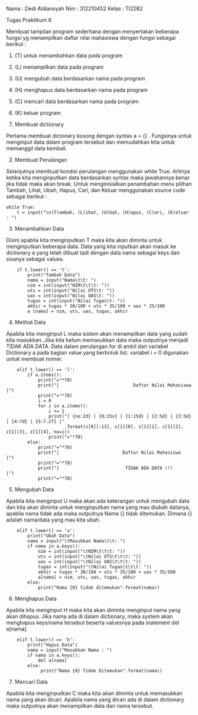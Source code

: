 Nama      : Dedi Aldiansyah
Nim       : 312210452
Kelas     : TI22B2

Tugas Praktikum 6

Membuat tampilan program sederhana dengan menyertakan beberapa fungsi yg menampilkan daftar nilai mahasiswa dengan fungsi sebagai berikut :

1. (T) untuk menambahkan data pada program
2. (L) menampilkan data pada program
3. (U) mengubah data berdasarkan nama pada program 
4. (H) menghapus data berdasarkan nama pada program
5. (C) mencari data berdasarkan nama pada program
6. (K) keluar program


1. Membuat dictionary

  Pertama membuat dictonary kosong dengan syntax a = {} . Fungsinya untuk menginput data dalam program tersebut dan memudahkan kita untuk memanggil data kembali.
  
2. Membuat Perulangan

Selanjutnya membuat kondisi perulangan menggunakan while True. Artinya ketika kita menginputkan data berdasarkan syntax maka jawabannya benar jika tidak maka akan break. Untuk menginisialkan penambahan menu pilihan Tambah, Lihat, Ubah, Hapus, Cari, dan Keluar menggunakan source code sebagai berikut :

```
while True:
    t = input("\n(T)ambah, (L)ihat, (U)bah, (H)apus, (C)ari, (K)eluar : ")
```

3. Menambahkan Data

Disini apabila kita menginputkan T maka kita akan diminta untuk menginputkan beberapa data. Data yang kita inputkan akan masuk ke dictionary a yang telah dibuat tadi dengan data nama sebagai keys dan sisanya sebagai values.

```
    if t.lower() == 't':
        print("Tambah Data")
        nama = input("Nama\t\t: ")
        nim = int(input("NIM\t\t\t: "))
        uts = int(input("Nilai UTS\t: "))
        uas = int(input("Nilai UAS\t: "))
        tugas = int(input("Nilai Tugas\t: "))
        akhir = tugas * 30/100 + uts * 35/100 + uas * 35/100
        a [nama] = nim, uts, uas, tugas, akhir
```

4. Melihat Data

Apabila kita menginput L maka sistem akan menampilkan data yang sudah kita masukkan. Jika kita belum memasukkan data maka outputnya menjadi TIDAK ADA DATA.
Data dalam perulangan for di ambil dari variabel Dictionary a pada bagian value yang berbntuk list. variabel i = 0 digunakan untuk membuat nomer.

```
    elif t.lower() == 'l':
        if a.items():
            print("="*78)
            print("|                            Daftar Nilai Mahasiswa                          |")
            print("="*78)
            i = 0
            for z in a.items():
                i += 1
                print("| {no:2d} | {0:15s} | {1:15d} | {2:5d} | {3:5d} | {4:7d} | {5:7.2f} |"
                      .format(z[0][:13], z[1][0], z[1][1], z[1][2], z[1][3], z[1][4], no=i))
                print("="*78)
        else:
            print("="*78)
            print("|                        Daftar Nilai Mahasiswa                           |")
            print("="*78)
            print("|                         TIDAK ADA DATA !!!                              |")
            print("="*78)
```

5. Mengubah Data

Apabila kita menginput U maka akan ada keterangan untuk mengubah data dan kita akan diminta untuk menginputkan nama yang mau diubah datanya, apabila nama tidak ada maka outputnya Nama {} tidak ditemukan. Dimana {} adalah nama/data yang mau kita ubah.

```
    elif t.lower() == 'u':
        print("Ubah Data")
        nama = input("\tMasukkan Nama\t\t: ")
        if nama in a.keys():
            nim = int(input("\tNIM\t\t\t: "))
            uts = int(input("\tNilai UTS\t\t\t: "))
            uas = int(input("\tNilai UAS\t\t\t: "))
            tugas = int(input("\tNilai Tugas\t\t\t: "))
            akhir = tugas * 30/100 + uts * 35/100 + uas * 35/100
            a[nama] = nim, uts, uas, tugas, akhir
        else:
            print("Nama {0} tidak ditemukan".format(nama))
```

6. Menghapus Data

Apabila kita menginput H maka kita akan diminta menginput nama yang akan dihapus. Jika nama ada di dalam dictionary, maka system akan menghapus keys/nama tersebut beserta valuesnya pada statement del a[nama].

```
    elif t.lower() == 'h':
        print("Hapus Data")
        nama = input("Masukkan Nama : ")
        if nama in a.keys():
            del a[nama]
        else:
             print("Nama {0} Tidak Ditemukan".format(nama))
```

7. Mencari Data

Apabila kita menginputkan C maka kita akan diminta untuk memasukkan nama yang akan dicari. Apabila nama yang dicari ada di dalam dictionary maka outputnya akan menampilkan data dari nama tersebut.

